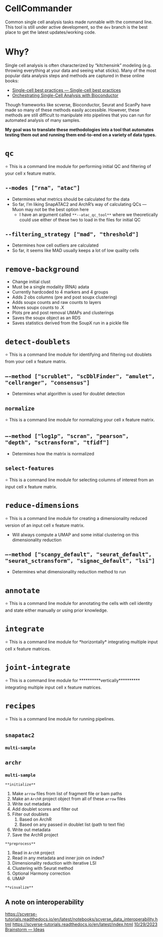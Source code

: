 # CellCommander
Common single cell analysis tasks made runnable with the command line. This tool is still under active development, so the `dev` branch is the best place to get the latest updates/working code.

# Why?
Single cell analysis is often characterized by “kitchensink” modeling (e.g. throwing everything at your data and seeing what sticks). Many of the most popular data analysis steps and methods are captured in these online books:

 - [Single-cell best practices — Single-cell best practices](https://www.sc-best-practices.org/preamble.html)
 - [Orchestrating Single-Cell Analysis with Bioconductor](https://bioconductor.org/books/3.12/OSCA/)

Though frameworks like scverse, Bioconductor, Seurat and ScanPy have made so many of these methods easily accessible. However, these methods are still difficult to manipulate into pipelines that you can run for automated analysis of many samples.

**My goal was to translate these methodologies into a tool that automates testing them out and running them end-to-end on a variety of data types.**

# `qc`

<aside>
⭐ This is a command line module for performing initial QC and filtering of your cell x feature matrix.

</aside>

## `--modes ["rna", "atac"]`

- Determines what metrics should be calculated for the data
- So far, I’m liking SnapATAC2 and ArchR’s way of calculating QCs — Muon may not be the best option here
    - I have an argument called `**--atac_qc_tool**` where we theoretically could use either of these two to load in the files for initial QC

## `--filtering_strategy ["mad", "threshold"]`

- Determines how cell outliers are calculated
- So far, it seems like MAD usually keeps a lot of low quality cells

# `remove-background`

- Change initial clust
- Must be a single modality (RNA) adata
- Currently hardcoded to 4 markers and 4 groups
- Adds 2 obs columns (pre and post soupx clustering)
- Adds soupx counts and raw counts to layers
- Moves soupx counts to .X
- Plots pre and post removal UMAPs and clusterings
- Saves the soupx object as an RDS
- Saves statistics derived from the SoupX run in a pickle file

# `detect-doublets`

<aside>
⭐ This is a command line module for identifying and filtering out doublets from your cell x feature matrix.

</aside>

## `—-method ["scrublet", "scDblFinder", "amulet", "cellranger", "consensus"]`

- Determines what algorithm is used for doublet detection

## `normalize`

<aside>
⭐ This is a command line module for normalizing your cell x feature matrix.

</aside>

## `—-method ["log1p", "scran", "pearson", "depth", "sctransform", "tfidf"]`

- Determines how the matrix is normalized

## `select-features`

<aside>
⭐ This is a command line module for selecting columns of interest from an input cell x feature matrix.

</aside>

# `reduce-dimensions`

<aside>
⭐ This is a command line module for creating a dimensionality reduced version of an input cell x feature matrix.

</aside>

- Will always compute a UMAP and some initial clustering on this dimensionality reduction

## `—-method ["scanpy_default", "seurat_default", "seurat_sctransform", "signac_default", "lsi"]`

- Determines what dimensionality reduction method to run

# `annotate`

<aside>
⭐ This is a command line module for annotating the cells with cell identity and state either manually or using prior knowledge.

</aside>

# `integrate`

<aside>
⭐ This is a command line module for *horizontally* integrating multiple input cell x feature matrices.

</aside>

# `joint-integrate`

<aside>
⭐ This is a command line module for **********vertically********** integrating multiple input cell x feature matrices.

</aside>

# `recipes`

<aside>
⭐ This is a command line module for running pipelines.

</aside>

## `snapatac2`

### `multi-sample`

## `archr`

### `multi-sample`

`**initialize**`

1. Make `arrow` files from list of fragment file or bam paths
2. Make an `ArchR` project object from all of these `arrow` files
3. Write out metadata
4. Add doublet scores and filter out
5. Filter out doublets
    1. Based on ArchR
    2. Based on any passed in doublet list (path to text file)
6. Write out metadata
7. Save the ArchR project

`**preprocess**`

1. Read in `ArchR` project
2. Read in any metadata and inner join on index?
3. Dimensionality reduction with iterative LSI
4. Clustering with Seurat method
5. Optional Harmony correction
6. UMAP

`**visualize**`

## A note on interoperability
https://scverse-tutorials.readthedocs.io/en/latest/notebooks/scverse_data_interoperability.html
https://scverse-tutorials.readthedocs.io/en/latest/index.html
[10/29/2023 Brainstorm — Ideas](https://www.notion.so/10-29-2023-Brainstorm-Ideas-65e4f4f3e5374510829559e013f3d70d?pvs=21)
